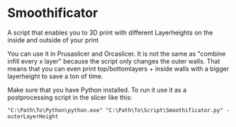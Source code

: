 # Smoothificator
A script that enables you to 3D print with different Layerheights on the inside and outside of your print

You can use it in Prusaslicer and Orcaslicer. It is not the same as "combine infill every x layer" because the script only changes the outer walls. That means that you can even print top/bottomlayers + inside walls with a bigger layerheight to save a ton of time. 

Make sure that you have Python installed.
To run it use it as a postprocessing script in the slicer like this:

```"C:\Path\To\Python\python.exe" "C:\Path\To\Script\Smoothificator.py" -outerLayerHeight```
